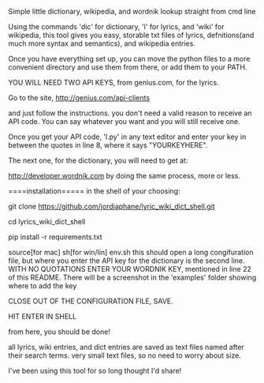 Simple little dictionary, wikipedia, and wordnik lookup straight from cmd line

Using the commands 'dic' for dictionary, 'l' for lyrics, and 'wiki' for wikipedia, this tool gives you easy, storable txt files of lyrics, defnitions(and much more syntax and semantics), and wikipedia entries.

Once you have everything set up, you can move the python files to a more convenient directory and use them from there, or add them to your PATH.

YOU WILL NEED TWO API KEYS, from genius.com, for the lyrics.

Go to the site,
http://genius.com/api-clients


and just follow the instructions. you don't need a valid reason to receive an API code. You can say whatever you want and you will still receive one.

Once you get your API code, 'l.py' in any text editor and enter your key in between the quotes in line 8, where it says "YOURKEYHERE".


The next one, for the dictionary, you will need to get at:

http://developer.wordnik.com
by doing the same process, more or less.

====installation=====
in the shell of your choosing:

git clone https://github.com/jordiaphane/lyric_wiki_dict_shell.git

cd lyrics_wiki_dict_shell

pip install -r requirements.txt

source[for mac] sh[for win/lin] env.sh
this should open a long congifuration file, but where you enter the API key for the dictionary is the second line. WITH NO QUOTATIONS ENTER YOUR WORDNIK KEY, mentioned in line 22 of this README. There will be a screenshot in the 'examples' folder showing where to add the key

CLOSE OUT OF THE CONFIGURATION FILE, SAVE.

HIT ENTER IN SHELL


from here, you should be done!

all lyrics, wiki entries, and dict entries are saved as text files named after their search terms. very small text files, so no need to worry about size.

I've been using this tool for so long thought I'd share!
